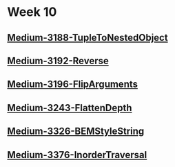 # Week 10

## [Medium-3188-TupleToNestedObject](./medium-3188-tuple-to-nested-object.ts)

## [Medium-3192-Reverse](./medium/3192-reverse.ts)

## [Medium-3196-FlipArguments](./medium/3196-flip-arguments.ts)

## [Medium-3243-FlattenDepth](./medium/3243-flatten-depth.ts)

## [Medium-3326-BEMStyleString](./medium/3326-bem-style-string.ts)

## [Medium-3376-InorderTraversal](./medium/3376-inorder-traversal.ts)
